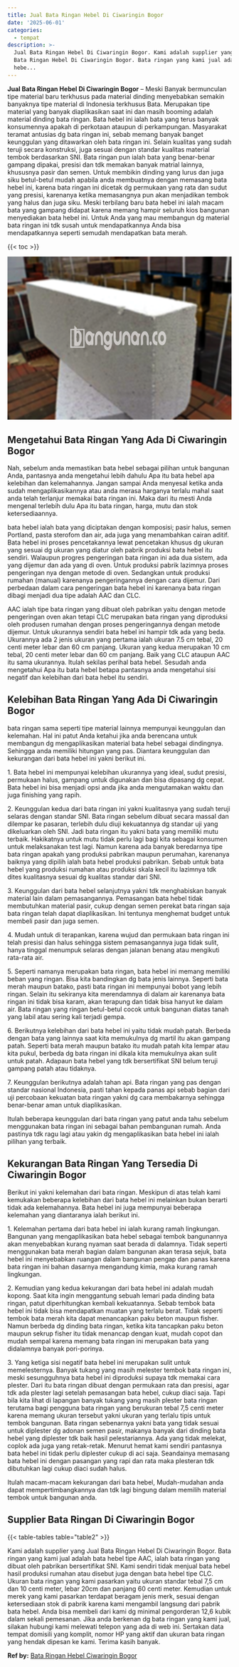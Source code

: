 ```yaml
---
title: Jual Bata Ringan Hebel Di Ciwaringin Bogor
date: '2025-06-01'
categories:
  - tempat
description: >-
  Jual Bata Ringan Hebel Di Ciwaringin Bogor. Kami adalah supplier yang Jual
  Bata Ringan Hebel Di Ciwaringin Bogor. Bata ringan yang kami jual adalah bata
  hebe...
---
```


**Jual Bata Ringan Hebel Di Ciwaringin Bogor** – Meski Banyak bermunculan tipe material baru terkhusus pada material dinding menyebabkan semakin banyaknya tipe material di Indonesia terkhusus Bata. Merupakan tipe material yang banyak diaplikasikan saat ini dan masih booming adalah material dinding bata ringan. Bata hebel ini ialah bata yang terus banyak konsumennya apakah di perkotaan ataupun di perkampungan. Masyarakat teramat antusias dg bata ringan ini, sebab memang banyak banget keunggulan yang ditawarkan oleh bata ringan ini. Selain kualitas yang sudah teruji secara konstruksi, juga sesuai dengan standar kualitas material tembok berdasarkan SNI. Bata ringan pun ialah bata yang benar-benar gampang dipakai, presisi dan tdk memakan banyak matrial lainnya, khususnya pasir dan semen. Untuk membikin dinding yang lurus dan juga siku betul-betul mudah apabila anda membuatnya dengan memasang bata hebel ini, karena bata ringan ini dicetak dg permukaan yang rata dan sudut yang presisi, karenanya ketika memasangnya pun akan menjadikan tembok yang halus dan juga siku. Meski terbilang baru bata hebel ini ialah macam bata yang gampang didapat karena memang hampir seluruh kios bangunan menyediakan bata hebel ini. Untuk Anda yang mau membangun dg material bata ringan ini tdk susah untuk mendapatkannya Anda bisa mendapatkannya seperti semudah mendapatkan bata merah.

{{< toc >}}

![Jual Bata Ringan Hebel Di Ciwaringin Bogor](/images/jual-hebel-murah-30.png)

## Mengetahui Bata Ringan Yang Ada Di Ciwaringin Bogor

Nah, sebelum anda memastikan bata hebel sebagai pilihan untuk bangunan Anda, pantasnya anda mengetahui lebih dahulu Apa itu bata hebel apa kelebihan dan kelemahannya. Jangan sampai Anda menyesal ketika anda sudah mengaplikasikannya atau anda merasa harganya terlalu mahal saat anda telah terlanjur memakai bata ringan ini. Maka dari itu mesti Anda mengenal terlebih dulu Apa itu bata ringan, harga, mutu dan stok ketersediaannya.

bata hebel ialah bata yang diciptakan dengan komposisi; pasir halus, semen Portland, pasta sterofom dan air, ada juga yang menambahkan cairan aditif. Bata hebel ini proses pencetakannya lewat pencetakan khusus dg ukuran yang sesuai dg ukuran yang diatur oleh pabrik produksi bata hebel itu sendiri. Walaupun progres pengeringan bata ringan ini ada dua sistem, ada yang dijemur dan ada yang di oven. Untuk produksi pabrik lazimnya proses pengeringan nya dengan metode di oven. Sedangkan untuk produksi rumahan (manual) karenanya pengeringannya dengan cara dijemur. Dari perbedaan dalam cara pengeringan bata hebel ini karenanya bata ringan dibagi menjadi dua tipe adalah AAC dan CLC.

AAC ialah tipe bata ringan yang dibuat oleh pabrikan yaitu dengan metode pengeringan oven akan tetapi CLC merupakan bata ringan yang diproduksi oleh produsen rumahan dengan proses pengeringannya dengan metode dijemur. Untuk ukurannya sendiri bata hebel ini hampir tdk ada yang beda. Ukurannya ada 2 jenis ukuran yang pertama ialah ukuran 7.5 cm tebal, 20 centi meter lebar dan 60 cm panjang. Ukuran yang kedua merupakan 10 cm tebal, 20 centi meter lebar dan 60 cm panjang. Baik yang CLC ataupun AAC itu sama ukurannya. Itulah sekilas perihal bata hebel. Sesudah anda mengetahui Apa itu bata hebel betapa pantasnya anda mengetahui sisi negatif dan kelebihan dari bata hebel itu sendiri.

## Kelebihan Bata Ringan Yang Ada Di Ciwaringin Bogor

bata ringan sama seperti tipe material lainnya mempunyai keunggulan dan kelemahan. Hal ini patut Anda ketahui jika anda berencana untuk membangun dg mengaplikasikan material bata hebel sebagai dindingnya. Sehingga anda memiliki hitungan yang pas. Diantara keunggulan dan kekurangan dari bata hebel ini yakni berikut ini.

1\. Bata hebel ini mempunyai kelebihan ukurannya yang ideal, sudut presisi, permukaan halus, gampang untuk digunakan dan bisa dipasang dg cepat. Bata hebel ini bisa menjadi opsi anda jika anda mengutamakan waktu dan juga finishing yang rapih.

2\. Keunggulan kedua dari bata ringan ini yakni kualitasnya yang sudah teruji selaras dengan standar SNI. Bata ringan sebelum dibuat secara massal dan dilempar ke pasaran, terlebih dulu diuji kekuatannya dg standar uji yang dikeluarkan oleh SNI. Jadi bata ringan itu yakni bata yang memiliki mutu terbaik. Hakikatnya untuk mutu tidak perlu lagi bagi kita sebagai konsumen untuk melaksanakan test lagi. Namun karena ada banyak beredarnya tipe bata ringan apakah yang produksi pabrikan maupun perumahan, karenanya baiknya yang dipilih ialah bata hebel produksi pabrikan. Sebab untuk bata hebel yang produksi rumahan atau produksi skala kecil itu lazimnya tdk dites kualitasnya sesuai dg kualitas standar dari SNI.

3\. Keunggulan dari bata hebel selanjutnya yakni tdk menghabiskan banyak material lain dalam pemasangannya. Pemasangan bata hebel tidak membutuhkan material pasir, cukup dengan semen perekat bata ringan saja bata ringan telah dapat diaplikasikan. Ini tentunya menghemat budget untuk membeli pasir dan juga semen.

4\. Mudah untuk di terapankan, karena wujud dan permukaan bata ringan ini telah presisi dan halus sehingga sistem pemasangannya juga tidak sulit, hanya tinggal menumpuk selaras dengan jalanan benang atau mengikuti rata-rata air.

5\. Seperti namanya merupakan bata ringan, bata hebel ini memang memiliki beban yang ringan. Bisa kita bandingkan dg bata jenis lainnya. Seperti bata merah maupun batako, pasti bata ringan ini mempunyai bobot yang lebih ringan. Selain itu sekiranya kita merendamnya di dalam air karenanya bata ringan ini tidak bisa karam, akan terapung dan tidak bisa hanyut ke dalam air. Bata ringan yang ringan betul-betul cocok untuk bangunan diatas tanah yang labil atau sering kali terjadi gempa.

6\. Berikutnya kelebihan dari bata hebel ini yaitu tidak mudah patah. Berbeda dengan bata yang lainnya saat kita memukulnya dg martil itu akan gampang patah. Seperti bata merah maupun batako itu mudah patah kita lempar atau kita pukul, berbeda dg bata ringan ini dikala kita memukulnya akan sulit untuk patah. Adapaun bata hebel yang tdk bersertifikat SNI belum teruji gampang patah atau tidaknya.

7\. Keunggulan berikutnya adalah tahan api. Bata ringan yang pas dengan standar nasional Indonesia, pasti tahan kepada panas api sebab bagian dari uji percobaan kekuatan bata ringan yakni dg cara membakarnya sehingga benar-benar aman untuk diaplikasikan.

Itulah beberapa keunggulan dari bata ringan yang patut anda tahu sebelum menggunakan bata ringan ini sebagai bahan pembangunan rumah. Anda pastinya tdk ragu lagi atau yakin dg mengaplikasikan bata hebel ini ialah pilihan yang terbaik.

## Kekurangan Bata Ringan Yang Tersedia Di Ciwaringin Bogor

Berikut ini yakni kelemahan dari bata ringan. Meskipun di atas telah kami kemukakan beberapa kelebihan dari bata hebel ini melainkan bukan berarti tidak ada kelemahannya. Bata hebel ini juga mempunyai beberapa kelemahan yang diantaranya ialah berikut ini.

1\. Kelemahan pertama dari bata hebel ini ialah kurang ramah lingkungan. Bangunan yang mengaplikasikan bata hebel sebagai tembok bangunannya akan menyebabkan kurang nyaman saat berada di dalamnya. Tidak seperti menggunakan bata merah bagian dalam bangunan akan terasa sejuk, bata hebel ini menyebabkan ruangan dalam bangunan pengap dan panas karena bata ringan ini bahan dasarnya mengandung kimia, maka kurang ramah lingkungan.

2\. Kemudian yang kedua kekurangan dari bata hebel ini adalah mudah kopong. Saat kita ingin menggantung sebuah lemari pada dinding bata ringan, patut diperhitungkan kembali kekuatannya. Sebab tembok bata hebel ini tidak bisa mendapatkan muatan yang terlalu berat. Tidak seperti tembok bata merah kita dapat menancapkan paku beton maupun fisher. Namun berbeda dg dinding bata ringan, ketika kita tancapkan paku beton maupun sekrup fisher itu tidak menancap dengan kuat, mudah copot dan mudah sempal karena memang bata ringan ini merupakan bata yang didalamnya banyak pori-porinya.

3\. Yang ketiga sisi negatif bata hebel ini merupakan sulit untuk memelesternya. Banyak tukang yang masih melester tembok bata ringan ini, meski sesungguhnya bata hebel ini diproduksi supaya tdk memakai cara plester. Dari itu bata ringan dibuat dengan permukaan rata dan presisi, agar tdk ada plester lagi setelah pemasangan bata hebel, cukup diaci saja. Tapi bila kita lihat di lapangan banyak tukang yang masih plester bata ringan terutama bagi pengguna bata ringan yang berukuran tebal 7,5 centi meter karena memang ukuran tersebut yakni ukuran yang terlalu tipis untuk tembok bangunan. Bata ringan sebenarnya yakni bata yang tidak sesuai untuk diplester dg adonan semen pasir, makanya banyak dari dinding bata hebel yang diplester tdk baik hasil pelestariannya. Ada yang tidak melekat, coplok ada juga yang retak-retak. Menurut hemat kami sendiri pantasnya bata hebel ini tidak perlu diplester cukup di aci saja. Seandainya memasang bata hebel ini dengan pasangan yang rapi dan rata maka plesteran tdk dibutuhkan lagi cukup diaci sudah halus.

Itulah macam-macam kekurangan dari bata hebel, Mudah-mudahan anda dapat mempertimbangkannya dan tdk lagi bingung dalam memilih material tembok untuk bangunan anda.

## Supplier Bata Ringan Di Ciwaringin Bogor

{{< table-tables table="table2" >}}

Kami adalah supplier yang Jual Bata Ringan Hebel Di Ciwaringin Bogor. Bata ringan yang kami jual adalah bata hebel tipe AAC, ialah bata ringan yang dibuat oleh pabrikan bersertifikat SNI. Kami sendiri tidak menjual bata hebel hasil produksi rumahan atau disebut juga dengan bata hebel tipe CLC. Ukuran bata ringan yang kami pasarkan yaitu ukuran standar tebal 7,5 cm dan 10 centi meter, lebar 20cm dan panjang 60 centi meter. Kemudian untuk merek yang kami pasarkan terdapat beragam jenis merk, sesuai dengan ketersediaan stok di pabrik karena kami mengambil langsung dari pabrik bata hebel. Anda bisa membeli dari kami dg minimal pengorderan 12,6 kubik dalam sekali pemesanan. Jika anda berkenan dg bata ringan yang kami jual, silakan hubungi kami melewati telepon yang ada di web ini. Sertakan data tempat domisili yang komplit, nomor HP yang aktif dan ukuran bata ringan yang hendak dipesan ke kami. Terima kasih banyak.

**Ref by:** [Bata Ringan Hebel Ciwaringin Bogor](https://id.wikipedia.org/wiki/Bata)
